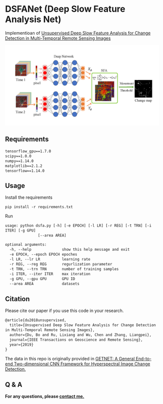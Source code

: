 # DSFANet (Deep Slow Feature Analysis Net)
Implementioan of [Unsupervised Deep Slow Feature Analysis for Change Detection in Multi-Temporal Remote Sensing Images](https://arxiv.org/abs/1812.00645)

<img src="./figures/dsfa.png">

## Requirements

```
tensorflow_gpu==1.7.0
scipy==1.0.0
numpy==1.14.0
matplotlib==2.1.2
tensorflow==1.14.0
```

## Usage
Install the requirements
```
pip install -r requirements.txt
```
Run
```
usage: python dsfa.py [-h] [-e EPOCH] [-l LR] [-r REG] [-t TRN] [-i ITER] [-g GPU]
               [--area AREA]
```
```
optional arguments:
  -h, --help              show this help message and exit
  -e EPOCH, --epoch EPOCH epoches
  -l LR, --lr LR          learning rate
  -r REG, --reg REG       regurlization parameter
  -t TRN, --trn TRN       number of training samples
  -i ITER, --iter ITER    max iteration
  -g GPU, --gpu GPU       GPU ID
  --area AREA             datasets

```

## Citation
Please cite our paper if you use this code in your research.
```
@article{du2018unsupervised,
  title={Unsupervised Deep Slow Feature Analysis for Change Detection in Multi-Temporal Remote Sensing Images},
  author={Du, Bo and Ru, Lixiang and Wu, Chen and Zhang, Liangpei},
  journal={IEEE Transactions on Geoscience and Remote Sensing},
  year={2019}
}
```
The data in this repo is originally provided in [GETNET: A General End-to-end Two-dimensional CNN Framework for Hyperspectral Image Change Detection.](https://arxiv.org/abs/1905.01662)

## Q & A
**For any questions, please [contact me.](mailto:rulixiang@outlook.com)**
